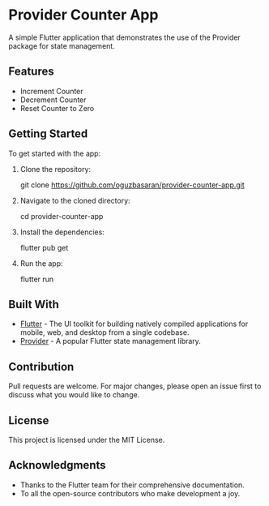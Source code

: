 # Provider Counter App

A simple Flutter application that demonstrates the use of the Provider package for state management.

## Features

- Increment Counter
- Decrement Counter
- Reset Counter to Zero

## Getting Started

To get started with the app:

1. Clone the repository:

   git clone https://github.com/oguzbasaran/provider-counter-app.git
   

2. Navigate to the cloned directory:
   
   cd provider-counter-app
   

3. Install the dependencies:
   
   flutter pub get


4. Run the app:
   
   flutter run
   

## Built With

- [Flutter](https://flutter.dev/) - The UI toolkit for building natively compiled applications for mobile, web, and desktop from a single codebase.
- [Provider](https://pub.dev/packages/provider) - A popular Flutter state management library.

## Contribution

Pull requests are welcome. For major changes, please open an issue first to discuss what you would like to change.

## License

This project is licensed under the MIT License.

## Acknowledgments

- Thanks to the Flutter team for their comprehensive documentation.
- To all the open-source contributors who make development a joy.